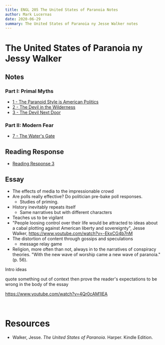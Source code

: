 ```yaml
---
title: ENGL 205 The United States of Paranoia Notes
author: Mark Lucernas
date: 2020-06-29
summary: The United States of Paranoia ny Jesse Walker notes
---
```



# The United States of Paranoia ny Jessy Walker

## Notes

### Part I: Primal Myths

  - [1 - The Paranoid Style is American Politics](notes/part-1/ch-1)
  - [2 - The Devil in the Wilderness](notes/part-1/ch-2)
  - [3 - The Devil Next Door](notes/part-1/ch-3)

### Part II: Modern Fear

  - [7 - The Water's Gate](notes/part-2/ch-7)


## Reading Response

  - [Reading Response 3](file:../../../../../files/summer-2020/ENGL-205/reading-response/reading_response_3.docx)


## Essay

- The effects of media to the impressionable crowd
- Are polls really effective? Do politician pre-bake poll responses.
  - Studies of priming.
- History inevitably repeats itself
  - Same narratives but with different characters
- Teaches us to be vigilant
- "People loosing control over their life would be attracted to ideas about a
  cabal plotting against American liberty and sovereignty", Jesse Walker,
  https://www.youtube.com/watch?v=-EkxCG4b7nM
- The distortion of content through gossips and speculations
  - message relay game
- Religion, more often than not, always in to the narratives of conspiracy
  theories. "With the new wave of worship came a new wave of paranoia." (p. 56).

Intro ideas

quote something out of context then prove the reader's expectations to be
wrong in the body of the essay

https://www.youtube.com/watch?v=4Qr0cAM1IEA

<br>

# Resources

  - Walker, Jesse. _The United States of Paranoia_. Harper. Kindle Edition.

